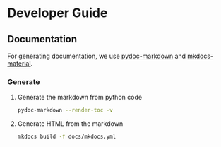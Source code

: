 # Developer Guide

## Documentation

For generating documentation, we use [pydoc-markdown](https://pydoc-markdown.readthedocs.io/en/latest/) and [mkdocs-material](https://squidfunk.github.io/mkdocs-material/).

### Generate

1. Generate the markdown from python code

    ```bash
    pydoc-markdown --render-toc -v
    ```

2. Generate HTML from the markdown

    ```bash
    mkdocs build -f docs/mkdocs.yml
    ```